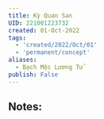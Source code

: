 ```yaml
---
title: Kỳ Quan San
UID: 221001223732
created: 01-Oct-2022
tags:
  - 'created/2022/Oct/01'
  - 'permanent/concept'
aliases:
  - Bạch Mộc Lương Tử
publish: False
---
```

## Notes:




